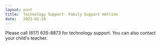 ```yaml
---
layout: post
title:  Technology Support- Family Support Hotline
date:   2021-02-28
---
```

Please call (617) 635-8873 for technology support. You can also contact your child's teacher.

